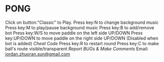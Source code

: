 # PONG
Click on button:"Classic" to Play.
Press key:N to change background music
Press key:M to play/pause background music
Press key:B to add/remove bot
Press key:W/S to move paddle on the left side UP/DOWN
Press key:UP/DOWN to move paddle on the right side UP/DOWN (Disabled when bot is added)
*Cheat Code*
Press key:R to restart round
Press key:C to make ball's route visible/transparent
*Report BUGs & Make Comments*
Email: jordan.zhuoran.sun@gmail.com
